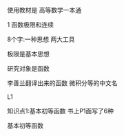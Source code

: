使用教材是 高等数学一本通



1 函数极限和连续

8个字:一种思想 两大工具

极限是基本思想

研究对象是函数

李善兰翻译出来的函数 微积分等的中文名





L1

知识点1:基本初等函数 书上P1面写了6种

基本初等函数

